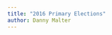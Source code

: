 ```yaml
---
title: "2016 Primary Elections"
author: Danny Malter
---
```


<script type='text/javascript' src='http://tableau.corp.web/javascripts/api/viz_v1.js'></script><div class='tableauPlaceholder' style='width: 1004px; height: 3536px;'><object class='tableauViz' width='1250' height='3536' style='display:none;'><param name='host_url' value='http%3A%2F%2Ftableau.corp.web%2F' /> <param name='site_root' value='&#47;t&#47;Ed2Go' /><param name='name' value='2016PrimaryElection&#47;Dashboard' /><param name='tabs' value='no' /><param name='toolbar' value='yes' /><param name='showVizHome' value='n' /><param name='bootstrapWhenNotified' value='y' /><param name='filter' value='%3AopenAuthoringInTopWindow=true' /><param name='filter' value='%3AbrowserBackButtonUndo=true' /><param name='filter' value='%3AreloadOnCustomViewSave=true' /><param name='filter' value='%3AshowShareOptions=true' /></object></div>

<!-- 
<html lang="en-us">
  <head>
    <meta charset="UTF-8">
    <title>2016 Primary Elections</title>
    <meta name="viewport" content="width=device-width, initial-scale=1">
    <link rel="stylesheet" type="text/css" href="stylesheets/normalize.css" media="screen">
    <link href='https://fonts.googleapis.com/css?family=Open+Sans:400,700' rel='stylesheet' type='text/css'>
    <link rel="stylesheet" type="text/css" href="stylesheets/stylesheet.css" media="screen">
    <link rel="stylesheet" type="text/css" href="stylesheets/github-light.css" media="screen">
  </head>
  <body>
    <section class="page-header">
      <h1 class="project-name">2016 Primary Elections</h1>
      <h2 class="project-tagline">by Danny Malter <a href="https://ca.linkedin.com/in/danmalter" target="_blank"><img src="tableau/image/in.png" height="20" weight="20" style="padding-top:5px;"></a></h2>
    </section>

<iframe src="https://public.tableau.com/profile/dim302#!/vizhome/2016PrimaryElection/Dashboard" width="1250" height="1000"></iframe>

  
  </body>
</html>
-->
